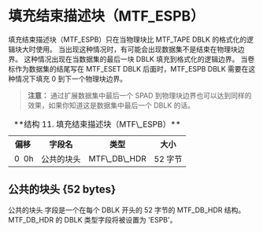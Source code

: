 # 填充结束描述块（MTF\_ESPB）

填充结束描述块（MTF\_ESPB）只在当物理块比 MTF\_TAPE DBLK 的格式化的逻辑块大时使用。
当出现这种情况时，有可能会出现数据集不是结束在物理块边界。
这种情况出现在当数据集的最后一块 DBLK 填充到格式化的逻辑边界。
当卷标作为数据集的结尾写在 MTF\_ESET DBLK 后面时，MTF\_ESPB DBLK 需要在这种情况下填充 0 到下一个物理块边界。

> **注意：** 通过扩展数据集中最后一个 SPAD 到物理块边界也可以达到同样的效果，如果你知道这是数据集中最后一个 DBLK 的话。

<table>
  <tr>
    <th>偏移</th><th>字段名</th><th>类型</th><th>大小</th>
  </tr>
  <tr>
    <td>&nbsp;0 &nbsp;0h</td><td>公共的块头</td><td>MTF\_DB\_HDR</td><td>52 字节</td>
  </tr>
  <caption>**结构 11. 填充结束描述块（MTF\_ESPB）**</caption>
</table>

## 公共的块头 {52 bytes}

公共的块头 字段是一个在每个 DBLK 开头的 52 字节的 MTF\_DB\_HDR 结构。
MTF\_DB\_HDR 的 DBLK 类型字段将被设置为 'ESPB'。
